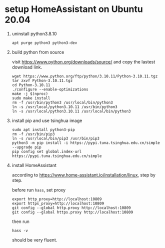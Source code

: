 # setup HomeAssistant on Ubuntu 20.04

1. uninstall python3.8.10
   
    ```
    apt purge python3 python3-dev
    ```

2. build python from source

    visit https://www.python.org/downloads/source/ and copy the lastest download link.

    ```
    wget https://www.python.org/ftp/python/3.10.11/Python-3.10.11.tgz
    tar zxvf Python-3.10.11.tgz
    cd Python-3.10.11
    ./configure --enable-optimizations
    make -j $(nproc)
    sudo make install
    rm -f /usr/bin/python3 /usr/local/bin/python3
    ln -s /usr/local/python3.10.11 /usr/bin/python3
    ln -s /usr/local/python3.10.11 /usr/local/bin/python3
    ```

3. install pip and use tsinghua image

    ```
    sudo apt install python3-pip
    rm -f /usr/bin/pip3
    ln -s /usr/local/bin/pip3 /usr/bin/pip3
    python3 -m pip install -i https://pypi.tuna.tsinghua.edu.cn/simple --upgrade pip
    pip config set global.index-url https://pypi.tuna.tsinghua.edu.cn/simple
    ```

4. install HomeAssistant

    according to https://www.home-assistant.io/installation/linux, step by step.

    before run `hass`, set proxy

    ```
    export http_proxy=http://localhost:10809
    export https_proxy=http://localhost:10809
    git config --global http.proxy http://localhost:10809
    git config --global https.proxy http://localhost:10809
    ```

    then run

    ```
    hass -v
    ```

    should be very fluent.

